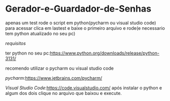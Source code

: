 # Gerador-e-Guardador-de-Senhas
apenas um test rode o script em python(pycharm ou visual studio code)
para acessar clica em lastest e baixe o primeiro arquivo e rode(e necessario tem python atualizado no seu pc)

*requisitos*

ter python no seu pc:https://www.python.org/downloads/release/python-3131/

recomendo utilizar o pycharm ou visual studio code

*pycharm*:https://www.jetbrains.com/pycharm/

*Visual Studio Code*:https://code.visualstudio.com/
após instalar o python e algum dos dois clique no arquivo que baixou  e execute. 
